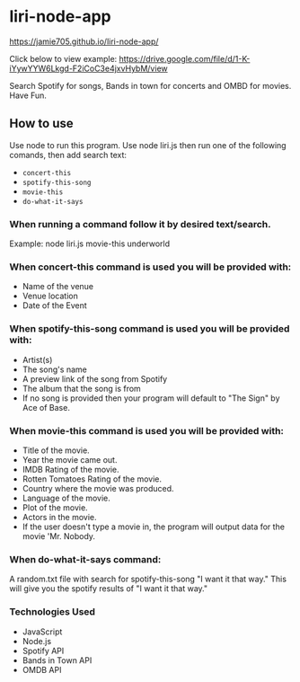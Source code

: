 # liri-node-app

https://jamie705.github.io/liri-node-app/

Click below to view example:
https://drive.google.com/file/d/1-K-iYywYYW6Lkgd-F2iCoC3e4jxvHybM/view

Search Spotify for songs, Bands in town for concerts and OMBD for movies. Have Fun.

## How to use 
Use node to run this program. Use node liri.js then run one of the following comands, then add search text:

* `concert-this`
* `spotify-this-song`
* `movie-this`
* `do-what-it-says`

### When running a command follow it by desired text/search.
Example:
node liri.js movie-this underworld

### When concert-this command is used you will be provided with:

* Name of the venue
* Venue location
* Date of the Event

### When spotify-this-song command is used you will be provided with:

* Artist(s)
* The song's name
* A preview link of the song from Spotify
* The album that the song is from
* If no song is provided then your program will default to "The Sign" by Ace of Base.

### When movie-this command is used you will be provided with:

* Title of the movie.
* Year the movie came out.
* IMDB Rating of the movie.
* Rotten Tomatoes Rating of the movie.
* Country where the movie was produced.
* Language of the movie.
* Plot of the movie.
* Actors in the movie.
* If the user doesn't type a movie in, the program will output data for the movie 'Mr. Nobody.

### When do-what-it-says command:
A random.txt file with search for spotify-this-song "I want it that way." This will give you the spotify results of "I want it that way."

### Technologies Used
* JavaScript
* Node.js
* Spotify API
* Bands in Town API
* OMDB API
